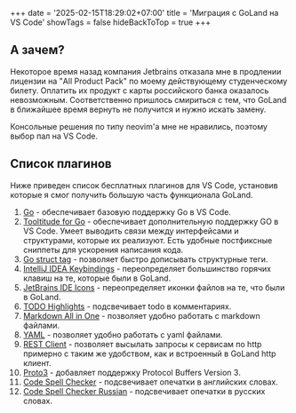 +++
date = '2025-02-15T18:29:02+07:00'
title = 'Миграция с GoLand на VS Code'
showTags = false
hideBackToTop = true
+++
## А зачем?

Некоторое время назад компания Jetbrains отказала мне в продлении лицензии на "All Product Pack" по моему действующему студенческому билету. Оплатить их продукт с карты российского банка оказалось невозможным. Соответственно пришлось смириться с тем, что GoLand в ближайшее время вернуть не получится и нужно искать замену. 

Консольные решения по типу neovim'а мне не нравились, поэтому выбор пал на VS Code. 

## Список плагинов

Ниже приведен список бесплатных плагинов для VS Code, установив которые я смог получить большую часть функционала GoLand.

1. [Go](https://marketplace.visualstudio.com/items?itemName=golang.go) - обеспечивает базовую поддержку Go в VS Code.
2. [Tooltitude for Go](https://marketplace.visualstudio.com/items?itemName=tooltitudeteam.tooltitude) - обеспечивает дополнительную поддержку GO в VS Code. Умеет выводить связи между интерфейсами и структурами, которые их реализуют. Есть удобные постфиксные сниппеты для ускорения написания кода.
3. [Go struct tag](https://marketplace.visualstudio.com/items?itemName=liuchao.go-struct-tag) - позволяет быстро дописывать структурные теги.
4. [IntelliJ IDEA Keybindings](https://marketplace.visualstudio.com/items?itemName=k--kato.intellij-idea-keybindings) - переопределяет большинство горячих клавиш на те, которые были в GoLand.
5. [JetBrains IDE Icons](https://marketplace.visualstudio.com/items?itemName=Mostik.JetBrainsIcons) - переопределяет иконки файлов на те, что были в GoLand.
6. [TODO Highlights](https://marketplace.visualstudio.com/items?itemName=wayou.vscode-todo-highlight) - подсвечивает todo в комментариях.
7. [Markdown All in One](https://marketplace.visualstudio.com/items?itemName=yzhang.markdown-all-in-one) - позволяет удобно работать с markdown файлами.
8. [YAML](https://marketplace.visualstudio.com/items?itemName=redhat.vscode-yaml) - позволяет удобно работать с yaml файлами.
9. [REST Client](https://marketplace.visualstudio.com/items?itemName=humao.rest-client) - позволяет высылать запросы к сервисам по http примерно с таким же удобством, как и встроенный в GoLand http клиент.
10. [Proto3](https://marketplace.visualstudio.com/items?itemName=zxh404.vscode-proto3) - добавляет поддержку Protocol Buffers Version 3. 
11. [Code Spell Checker](https://marketplace.visualstudio.com/items?itemName=streetsidesoftware.code-spell-checker) - подсвечивает опечатки в английских словах.
12. [Code Spell Checker Russian](https://marketplace.visualstudio.com/items?itemName=streetsidesoftware.code-spell-checker-russian) - подсвечивает опечатки в русских словах.
